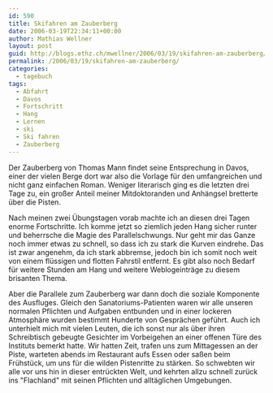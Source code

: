 ```yaml
---
id: 590
title: Skifahren am Zauberberg
date: 2006-03-19T22:34:11+00:00
author: Mathias Wellner
layout: post
guid: http://blogs.ethz.ch/mwellner/2006/03/19/skifahren-am-zauberberg/
permalink: /2006/03/19/skifahren-am-zauberberg/
categories:
  - tagebuch
tags:
  - Abfahrt
  - Davos
  - Fortschritt
  - Hang
  - Lernen
  - ski
  - Ski fahren
  - Zauberberg
---
```

Der Zauberberg von Thomas Mann findet seine Entsprechung in Davos, einer der vielen Berge dort war also die Vorlage für den umfangreichen und nicht ganz einfachen Roman. Weniger literarisch ging es die letzten drei Tage zu, ein großer Anteil meiner Mitdoktoranden und Anhängsel bretterte über die Pisten.

Nach meinen zwei Übungstagen vorab machte ich an diesen drei Tagen enorme Fortschritte. Ich komme jetzt so ziemlich jeden Hang sicher runter und beherrsche die Magie des Parallelschwungs. Nur geht mir das Ganze noch immer etwas zu schnell, so dass ich zu stark die Kurven eindrehe. Das ist zwar angenehm, da ich stark abbremse, jedoch bin ich somit noch weit von einem flüssigen und flotten Fahrstil entfernt. Es gibt also noch Bedarf für weitere Stunden am Hang und weitere Weblogeinträge zu diesem brisanten Thema.

Aber die Parallele zum Zauberberg war dann doch die soziale Komponente des Ausfluges. Gleich den Sanatoriums-Patienten waren wir alle unseren normalen Pflichten und Aufgaben entbunden und in einer lockeren Atmosphäre wurden bestimmt Hunderte von Gesprächen geführt. Auch ich unterhielt mich mit vielen Leuten, die ich sonst nur als über ihren Schreibtisch gebeugte Gesichter im Vorbeigehen an einer offenen Türe des Instituts bemerkt hatte. Wir hatten Zeit, trafen uns zum Mittagessen an der Piste, warteten abends im Restaurant aufs Essen oder saßen beim Frühstück, um uns für die wilden Pistenritte zu stärken. So schwebten wir alle vor uns hin in dieser entrückten Welt, und kehrten allzu schnell zurück ins "Flachland" mit seinen Pflichten und alltäglichen Umgebungen.